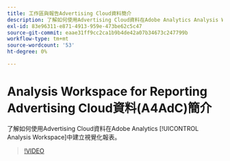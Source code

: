 ```yaml
---
title: 工作區與報告Advertising Cloud資料簡介
description: 了解如何使用Advertising Cloud資料在Adobe Analytics Analysis Workspace中建立視覺化報表。
exl-id: 83e96311-e871-4913-959e-473be62c5c47
source-git-commit: eaae31ff9cc2ca1b9b4de42a07b34673c247799b
workflow-type: tm+mt
source-wordcount: '53'
ht-degree: 0%

---
```


# Analysis Workspace for Reporting Advertising Cloud資料(A4AdC)簡介

了解如何使用Advertising Cloud資料在Adobe Analytics [!UICONTROL Analysis Workspace]中建立視覺化報表。

>[!VIDEO](https://video.tv.adobe.com/v/33492)
